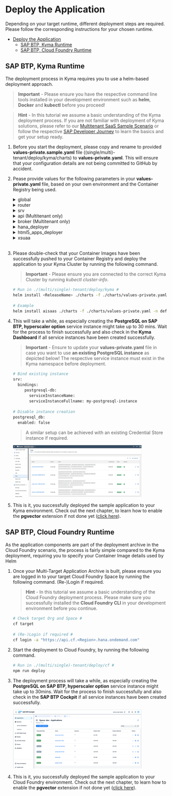 #  Deploy the Application 

Depending on your target runtime, different deployment steps are required. Please follow the corresponding instructions for your chosen runtime.

- [Deploy the Application](#deploy-the-application)
  - [SAP BTP, Kyma Runtime](#sap-btp-kyma-runtime)
  - [SAP BTP, Cloud Foundry Runtime](#sap-btp-cloud-foundry-runtime)

##  SAP BTP, Kyma Runtime

The deployment process in Kyma requires you to use a helm-based deployment approach. 

> **Important** - Please ensure you have the respective command line tools installed in your development environment such as **helm**, **Docker** and **kubectl** before you proceed!

> **Hint** - In this tutorial we assume a basic understanding of the Kyma deployment process. If you are not familiar with deployment of Kyma solutions, please refer to our [Multitenant SaaS Sample Scenario](https://github.com/SAP-samples/btp-cap-multitenant-saas/#readme) or follow the respective [SAP Developer Journey](https://learning.sap.com/learning-journey/deliver-side-by-side-extensibility-based-on-sap-btp-kyma-runtime) to learn the basics and get your setup ready.

1. Before you start the deployment, please copy and rename to provided **values-private.sample.yaml** file ((single/multi)-tenant/deploy/kyma/charts) to **values-private.yaml**. This will ensure that your configuration details are not being committed to GitHub by accident.  

2. Pease provide values for the following parameters in your **values-private.yaml** file, based on your own environment and the Container Registry being used. 

    <details>
      <summary>global</summary>

      * imagePullSecret - Name of a Image Pull Secret if required.
        > **Hint** - This value needs to contain the reference to a potential Image Pull Secret of your Container Registry. If you're using a free Docker Hub account and public Docker Images, this property can be left unchanged (empty object). Otherwise, the configuration could look similar to the following. 
        
        ```
        imagePullSecret:
          - name : image-pull-secret
        ```

        > You can create the Secret before deploying your application or as part of the Helm deployment process.

      * domain - Your Kyma Cluster default or custom domain.
        > **Hint** - To get the default domain of your Kyma Cluster you can run the following kubectl command.
        
        ``` 
        kubectl get configMaps/shoot-info -n kube-system -o jsonpath='{.data.domain}' 
        ```
        
        > This will return the required result like *a1b2c3.kyma.ondemand.com*. *a1b2c3* is a placeholder for a string of characters that’s unique for your cluster (the so-called **shootName** which we need in the next step). 

      * shootName - The unique shoot name of your Kyma Cluster.
        > **Hint** - To get the **shootName** of your Kyma Cluster, run the following kubectl command.
        
        ```
        kubectl get configMaps/shoot-info -n kube-system -o jsonpath='{.data.shootName}'
        ``` 
        
        > In a productive SAP BTP landscape, your **shootName** will always starts with a letter like *a1b2c3* or with the prefix **c-** like c-1b2c3d4. 
    </details>

    <details>
    <summary>router</summary>

      * image.repository - Registry details of your **Application Router** Container Image like \<username>/ai(saas)-router if your images are stored in Docker Hub or ghcr.io/\<namespace>/aisaas-router in case of GitHub.
      * image.tag - Provide the tag of your container image if you do not want to use the latest image.
    </details>

    <details>
    <summary>srv</summary>

      * image.repository - Registry details of your **App Service** Container Image repository like \<username>/ai(saas)-srv.
      * image.tag - Provide the tag of your container image if you do not want to use the latest image.
    </details>

    <details>
    <summary>api (Multitenant only)</summary>

      * image.repository - Registry details of your **API Service** Container Image repository like \<username>/aisaas-api
      * image.tag - Provide the tag of your container image if you do not want to use the latest image.
    </details>

    <details>
    <summary>broker (Multitenant only)</summary>

      * image.repository - Registry details of your **API Service Broker** Container Image repository like \<username>/aisaas-broker.
      * image.tag - Provide the tag of your container image if you do not want to use the latest image.
      * config.serviceId & planId(s) - Generate and provide unique GUIDs for your service plans and the broker itself. You can also use any other command-line tool or your favorite online service to generate your own GUID values.
        > **Important** - Run the following script which will generate new GUIDs in a new */code/broker/catalog-private.json* file.
         
        ```sh 
        # Execute in ./multi-tenant/code/broker #
        cd ../../multi-tenant/code/broker # if necessary
        
        cp catalog.json catalog-private.json
        npx --yes -p @sap/sbf gen-catalog-ids catalog-private.json
        cat catalog-private.json
        ```
    </details>

    <details>
    <summary>hana_deployer</summary>

      * image.repository - Registry details of your **HDI Container Deployer** Container Image repository like \<username>/ai(saas)-db(-com).
      * image.tag - Provide the tag of your container image if you do not want to use the latest image.
    </details>

    <details>
    <summary>html5_apps_deployer</summary>

      * image.repository - Registry details of your **HTML5 Apps Deployer** Container Image repository like \<username>/aisaas-html5-deployer.
      * image.tag - Provide the tag of your container image if you do not want to use the latest image. 
    </details>

    <details>
    <summary>xsuaa</summary>

      * parameters.oauth2-configuration.redirect-urls - Please provide your default Cluster Domain including a wildcard subdomain prefix ("*."). Keep the **localhost** redirects for local testing purposes. 

        > **Hint** - If you are using a custom domain, also provide this domain in the redirect-urls. More details can be found in the respective **Expert Feature** ([click here](../../4-expert/-Kyma-/custom-domain-usage/README.md))

        > **Hint** - Use the following **kubectl** command to retrieve your default Cluster domain.
        
        ```
        kubectl get configMaps/shoot-info -n kube-system -o jsonpath='{.data.domain}'
        ```

        ```yaml
        xsuaa:
          parameters:
            oauth2-configuration:
              redirect-uris:
                - https://*.a1b2c3.kyma.ondemand.com/**
                - http://*.localhost:5000/**
                - http://localhost:5000/**
        ```
    </details>
    <br>


3.  Please double-check that your Container Images have been successfully pushed to your Container Registry and deploy the application to your Kyma Cluster by running the following command. 

    > **Important** - Please ensure you are connected to the correct Kyma Cluster by running *kubectl cluster-info*.

    ```sh
    # Run in ./(multi/single)-tenant/deploy/kyma # 
    helm install <ReleaseName> ./charts -f ./charts/values-private.yaml -n <Namespace>

    # Example
    helm install aisaas ./charts -f ./charts/values-private.yaml -n default
    ```


4. This will take a while, as especially creating the **PostgreSQL on SAP BTP, hyperscaler option** service instance might take up to 30 mins. Wait for the process to finish successfully and also check in the **Kyma Dashboard** if all service instances have been created successfully. 
    > **Important** - Ensure to update your **values-private.yaml** file in case you want to use **an existing PostgreSQL instance** as depicted below! The respective service instance must exist in the Kyma namespace before deployment. 
    
    ```sh
    # Bind existing instance
    srv:
      bindings:
         postgresql-db:
           serviceInstanceName: 
           serviceInstanceFullname: my-postgresql-instance

    # Disable instance creation
    postgresql_db:
      enabled: false
    ```

    > A similar setup can be achieved with an existing Credential Store instance if required.

    [<img src="./images/DEP_KymaSuccess.png" width="400"/>](./images/DEP_KymaSuccess.png?raw=true)

5. This is it, you successfully deployed the sample application to your Kyma environment. Check out the next chapter, to learn how to enable the **pgvector** extension if not done yet ([click here](./3-EnablePgVector.md)). 
   
  
## SAP BTP, Cloud Foundry Runtime

As the application components are part of the deployment archive in the Cloud Foundry scenario, the process is fairly simple compared to the Kyma deployment, requiring you to specify your Container Image details used by Helm

1. Once your Multi-Target Application Archive is built, please ensure you are logged in to your target Cloud Foundry Space by running the following command. (Re-)Login if required. 

    > **Hint** - In this tutorial we assume a basic understanding of the Cloud Foundry deployment process. Please make sure you successfully installed the **Cloud Foundry CLI** in your development environment before you continue. 

    ```sh
    # Check target Org and Space #
    cf target

    # (Re-)Login if required #
    cf login -a "https://api.cf.<Region>.hana.ondemand.com"
    ```

2. Start the deployment to Cloud Foundry, by running the following command. 

    ```sh
    # Run in ./(multi/single)-tenant/deploy/cf # 
    npm run deploy
    ```

3. The deployment process will take a while, as especially creating the **PostgreSQL on SAP BTP, hyperscaler option** service instance might take up to 30mins. Wait for the process to finish successfully and also check in the **SAP BTP Cockpit** if all service instances have been created successfully. 
      
   [<img src="./images/DEP_CfSuccess.png" width="400"/>](./images/DEP_CfSuccess.png?raw=true)


4. This is it, you successfully deployed the sample application to your Cloud Foundry environment. Check out the next chapter, to learn how to enable the **pgvector** extension if not done yet ([click here](./3-EnablePgVector.md)). 


